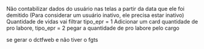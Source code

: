 Não contabilizar dados do usuário nas telas a partir da data que ele foi demitido
(Para considerar um usuário inativo, ele precisa estar inativo)
Quantidade de vidas vai filtrar tipo_epr = 1
Adicionar um card quantidade de pro labore, tipo_epr = 2
pegar a quantidade de pro labore pelo cargo

se gerar o dctfweb e não tiver o fgts
